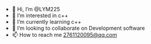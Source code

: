 - 👋 Hi, I’m @LYM225
- 👀 I’m interested in c++
- 🌱 I’m currently learning c++
- 💞️ I’m looking to collaborate on Development software
- 📫 How to reach me 2761120095@qq.com

<!---
LYM225/LYM225 is a ✨ special ✨ repository because its `README.md` (this file) appears on your GitHub profile.
You can click the Preview link to take a look at your changes.
--->
